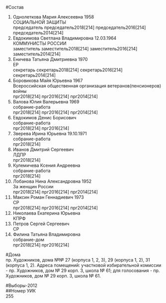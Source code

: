 #Состав  
1. Однолеткова Мария Алексеевна 1958  
    СОЦИАЛЬНОЙ ЗАЩИТЫ  
    председатель председатель2018[214] председатель2016[214] председатель2014[214]  
2. Евдокимова Светлана Владимировна 12.03.1964  
    КОММУНИСТЫ РОССИИ  
    заместитель заместитель2018[214] заместитель2016[214] заместитель2014[214]  
3. Еничева Татьяна Дмитриевна 1970  
    ЕР  
    секретарь секретарь2018[214] секретарь2016[214] секретарь2014[214]  
4. Боровикова Майя Юрьевна 1967  
    Всероссийская общественная организация ветеранов(пенсионеров) войны  
    прг2018[214] прг2016[214] прг2014[214]  
5. Валова Юлия Валерьевна 1969  
    собрание-работа  
    прг2018[214] прг2016[214] прг2014[214]  
6. Евдокимов Денис Борисович  
    собрание-работа  
    прг2018[214] прг2016[214]  
7. Зверева Ирина Юрьевна 19.10.1971  
    собрание-работа  
    прг2018[214]  
8. Иванов Дмитрий Сергеевич  
    ЛДПР  
    прг2018[214]  
9. Кулемичева Ксения Андреевна  
    собрание-работа  
    прг2018[214]  
10. Лобанова Нина Александровна 1952  
    За женщин России  
    прг2018[214] прг2016[214] прг2014[214]  
11. Максин Роман Геннадиевич 1973  
    СР  
    прг2018[214] прг2016[214] прг2014[214]  
12. Николаева Екатерина Юрьевна  
    КПРФ  
13. Петров Сергей Сергеевич  
    СР  
14. Филина Татьяна Владимировна  
    собрание-дом  
    прг2018[214] прг2016[214]  
  
#Дома  
пр. Художников, дома №№ 27 (корпуса 1, 2, 3), 29 (корпуса 1, 2), 31 (корпуса 1, 2). Адреса помещений: участковой избирательной комиссии - пр. Художников, дом № 29 корп. 3, школа № 61; для голосования - пр. Художников, дом № 29 корп. 3, школа № 61.  
  
#Выборы-2012  
##Номер УИК  
255  
